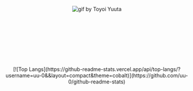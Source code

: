 <p align="center">
    <img alt="gif by Toyoi Yuuta" src="https://i.pinimg.com/originals/a7/53/a1/a753a1d7a63ceebebd970643b59f2cde.gif"/>
</p>
 <br><br><br><br><br><br><br>
<p align="center">
    [![Top Langs](https://github-readme-stats.vercel.app/api/top-langs/?username=uu-0&&layout=compact&theme=cobalt)](https://github.com/uu-0/github-readme-stats)
</p>
  

